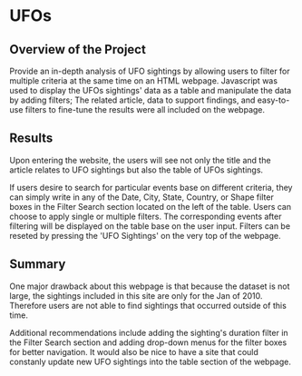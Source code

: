 # UFOs

## Overview of the Project
Provide an in-depth analysis of UFO sightings by allowing users to filter for multiple criteria at the same time on an HTML webpage. Javascript was used to display the UFOs sightings' data as a table and manipulate the data by adding filters; The related article, data to support findings, and easy-to-use filters to fine-tune the results were all included on the webpage.

## Results 
Upon entering the website, the users will see not only the title and the article relates to UFO sightings but also the table of UFOs sightings.

If users desire to search for particular events base on different criteria, they can simply write in any of the Date, City, State, Country, or Shape filter boxes in the Filter Search section located on the left of the table. Users can choose to apply single or multiple filters. The corresponding events after filtering will be displayed on the table base on the user input. Filters can be reseted by pressing the 'UFO Sightings' on the very top of the webpage.

## Summary
One major drawback about this webpage is that because the dataset is not large, the sightings included in this site are only for the Jan of 2010. Therefore users are not able to find sightings that occurred outside of this time. 

Additional recommendations include adding the sighting's duration filter in the Filter Search section and adding drop-down menus for the filter boxes for better navigation. It would also be nice to have a site that could constanly update new UFO sightings into the table section of the webpage.